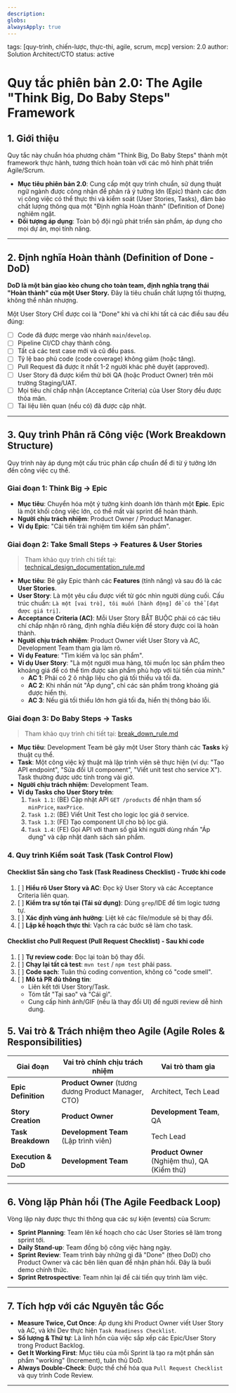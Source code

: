 ```yaml
---
description:
globs:
alwaysApply: true
---
```

tags: [quy-trình, chiến-lược, thực-thi, agile, scrum, mcp]
version: 2.0
author: Solution Architect/CTO
status: active 

# Quy tắc phiên bản 2.0: The Agile "Think Big, Do Baby Steps" Framework

## 1. Giới thiệu

Quy tắc này chuẩn hóa phương châm "Think Big, Do Baby Steps" thành một framework thực hành, tương thích hoàn toàn với các mô hình phát triển Agile/Scrum.

- **Mục tiêu phiên bản 2.0**: Cung cấp một quy trình chuẩn, sử dụng thuật ngữ ngành được công nhận để phân rã ý tưởng lớn (Epic) thành các đơn vị công việc có thể thực thi và kiểm soát (User Stories, Tasks), đảm bảo chất lượng thông qua một "Định nghĩa Hoàn thành" (Definition of Done) nghiêm ngặt.
- **Đối tượng áp dụng**: Toàn bộ đội ngũ phát triển sản phẩm, áp dụng cho mọi dự án, mọi tính năng.

---

## 2. Định nghĩa Hoàn thành (Definition of Done - DoD)

**DoD là một bản giao kèo chung cho toàn team, định nghĩa trạng thái "Hoàn thành" của một User Story.** Đây là tiêu chuẩn chất lượng tối thượng, không thể nhân nhượng.

Một User Story CHỈ được coi là "Done" khi và chỉ khi tất cả các điều sau đều đúng:
- [ ] Code đã được merge vào nhánh `main`/`develop`.
- [ ] Pipeline CI/CD chạy thành công.
- [ ] Tất cả các test case mới và cũ đều pass.
- [ ] Tỷ lệ bao phủ code (code coverage) không giảm (hoặc tăng).
- [ ] Pull Request đã được ít nhất 1-2 người khác phê duyệt (approved).
- [ ] User Story đã được kiểm thử bởi QA (hoặc Product Owner) trên môi trường Staging/UAT.
- [ ] Mọi tiêu chí chấp nhận (Acceptance Criteria) của User Story đều được thỏa mãn.
- [ ] Tài liệu liên quan (nếu có) đã được cập nhật.

---

## 3. Quy trình Phân rã Công việc (Work Breakdown Structure)

Quy trình này áp dụng một cấu trúc phân cấp chuẩn để đi từ ý tưởng lớn đến công việc cụ thể.

### Giai đoạn 1: Think Big -> Epic
- **Mục tiêu**: Chuyển hóa một ý tưởng kinh doanh lớn thành một **Epic**. Epic là một khối công việc lớn, có thể mất vài sprint để hoàn thành.
- **Người chịu trách nhiệm**: Product Owner / Product Manager.
- **Ví dụ Epic**: "Cải tiến trải nghiệm tìm kiếm sản phẩm".

### Giai đoạn 2: Take Small Steps -> Features & User Stories
> Tham khảo quy trình chi tiết tại: [technical_design_documentation_rule.md](./technical_design_documentation_rule.md)
- **Mục tiêu**: Bẻ gãy Epic thành các **Features** (tính năng) và sau đó là các **User Stories**.
- **User Story**: Là một yêu cầu được viết từ góc nhìn người dùng cuối. Cấu trúc chuẩn: `Là một [vai trò], tôi muốn [hành động] để có thể [đạt được giá trị]`.
- **Acceptance Criteria (AC)**: Mỗi User Story BẮT BUỘC phải có các tiêu chí chấp nhận rõ ràng, định nghĩa điều kiện để story được coi là hoàn thành.
- **Người chịu trách nhiệm**: Product Owner viết User Story và AC, Development Team tham gia làm rõ.
- **Ví dụ Feature**: "Tìm kiếm và lọc sản phẩm".
- **Ví dụ User Story**: "Là một người mua hàng, tôi muốn lọc sản phẩm theo khoảng giá để có thể tìm được sản phẩm phù hợp với túi tiền của mình."
  - **AC 1**: Phải có 2 ô nhập liệu cho giá tối thiểu và tối đa.
  - **AC 2**: Khi nhấn nút "Áp dụng", chỉ các sản phẩm trong khoảng giá được hiển thị.
  - **AC 3**: Nếu giá tối thiểu lớn hơn giá tối đa, hiển thị thông báo lỗi.

### Giai đoạn 3: Do Baby Steps -> Tasks
> Tham khảo quy trình chi tiết tại: [break_down_rule.md](./break_down_rule.md)
- **Mục tiêu**: Development Team bẻ gãy một User Story thành các **Tasks** kỹ thuật cụ thể.
- **Task**: Một công việc kỹ thuật mà lập trình viên sẽ thực hiện (ví dụ: "Tạo API endpoint", "Sửa đổi UI component", "Viết unit test cho service X"). Task thường được ước tính trong vài giờ.
- **Người chịu trách nhiệm**: Development Team.
- **Ví dụ Tasks cho User Story trên**:
  1. `Task 1.1`: (BE) Cập nhật API `GET /products` để nhận tham số `minPrice`, `maxPrice`.
  2. `Task 1.2`: (BE) Viết Unit Test cho logic lọc giá ở service.
  3. `Task 1.3`: (FE) Tạo component UI cho bộ lọc giá.
  4. `Task 1.4`: (FE) Gọi API với tham số giá khi người dùng nhấn "Áp dụng" và cập nhật danh sách sản phẩm.

### 4. Quy trình Kiểm soát Task (Task Control Flow)

#### **Checklist Sẵn sàng cho Task (Task Readiness Checklist)** - Trước khi code
1.  [ ] **Hiểu rõ User Story và AC**: Đọc kỹ User Story và các Acceptance Criteria liên quan.
2.  [ ] **Kiểm tra sự tồn tại (Tái sử dụng)**: Dùng `grep`/IDE để tìm logic tương tự.
3.  [ ] **Xác định vùng ảnh hưởng**: Liệt kê các file/module sẽ bị thay đổi.
4.  [ ] **Lập kế hoạch thực thi**: Vạch ra các bước sẽ làm cho task.

#### **Checklist cho Pull Request (Pull Request Checklist)** - Sau khi code
1.  [ ] **Tự review code**: Đọc lại toàn bộ thay đổi.
2.  [ ] **Chạy lại tất cả test**: `mvn test` / `npm test` phải pass.
3.  [ ] **Code sạch**: Tuân thủ coding convention, không có "code smell".
4.  [ ] **Mô tả PR đủ thông tin**:
    - Liên kết tới User Story/Task.
    - Tóm tắt "Tại sao" và "Cái gì".
    - Cung cấp hình ảnh/GIF (nếu là thay đổi UI) để người review dễ hình dung.

## 5. Vai trò & Trách nhiệm theo Agile (Agile Roles & Responsibilities)

| Giai đoạn            | Vai trò chính chịu trách nhiệm                                  | Vai trò tham gia                                     |
| -------------------- | --------------------------------------------------------------- | ----------------------------------------------------- |
| **Epic Definition**  | **Product Owner** (tương đương Product Manager, CTO)            | Architect, Tech Lead                                  |
| **Story Creation**   | **Product Owner**                                               | **Development Team**, QA                                |
| **Task Breakdown**   | **Development Team** (Lập trình viên)                           | Tech Lead                                             |
| **Execution & DoD**  | **Development Team**                                            | **Product Owner** (Nghiệm thu), QA (Kiểm thử)         |

---

## 6. Vòng lặp Phản hồi (The Agile Feedback Loop)

Vòng lặp này được thực thi thông qua các sự kiện (events) của Scrum:
- **Sprint Planning**: Team lên kế hoạch cho các User Stories sẽ làm trong sprint tới.
- **Daily Stand-up**: Team đồng bộ công việc hàng ngày.
- **Sprint Review**: Team trình bày những gì đã "Done" (theo DoD) cho Product Owner và các bên liên quan để nhận phản hồi. Đây là buổi demo chính thức.
- **Sprint Retrospective**: Team nhìn lại để cải tiến quy trình làm việc.

---

## 7. Tích hợp với các Nguyên tắc Gốc

- **Measure Twice, Cut Once**: Áp dụng khi Product Owner viết User Story và AC, và khi Dev thực hiện `Task Readiness Checklist`.
- **Số lượng & Thứ tự**: Là linh hồn của việc sắp xếp các Epic/User Story trong Product Backlog.
- **Get It Working First**: Mục tiêu của mỗi Sprint là tạo ra một phần sản phẩm "working" (Increment), tuân thủ DoD.
- **Always Double-Check**: Được thể chế hóa qua `Pull Request Checklist` và quy trình Code Review.

---
<!-- 
## 8. Ví dụ thực tế (Chuẩn Agile)

- **Epic**: Cải tiến trải nghiệm tìm kiếm sản phẩm.

  - **Feature**: Tìm kiếm và lọc sản phẩm.

    - **User Story 1**: "Là một người mua hàng, tôi muốn **lọc sản phẩm theo khoảng giá** để có thể tìm được sản phẩm phù hợp với túi tiền của mình."
      - **Acceptance Criteria**:
        - AC1: Phải có 2 ô nhập liệu cho giá tối thiểu và tối đa.
        - AC2: Khi nhấn nút "Áp dụng", chỉ các sản phẩm trong khoảng giá được hiển thị.
        - AC3: Nếu giá tối thiểu lớn hơn giá tối đa, hiển thị thông báo lỗi.
      - **Tasks**:
        - `Task 1.1`: (BE) Cập nhật API `GET /products` để nhận tham số `minPrice`, `maxPrice`.
        - `Task 1.2`: (BE) Viết Unit Test cho logic lọc giá ở service.
        - `Task 1.3`: (FE) Tạo component UI cho bộ lọc giá.
        - `Task 1.4`: (FE) Gọi API với tham số giá khi người dùng nhấn "Áp dụng" và cập nhật danh sách sản phẩm.

    - **User Story 2**: "Là một người mua hàng, tôi muốn **lọc sản phẩm theo thương hiệu** để có thể tìm được sản phẩm từ nhãn hàng tôi yêu thích."
      - **Acceptance Criteria**:
        - ...
      - **Tasks**:
        - ... -->
